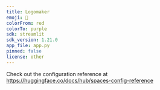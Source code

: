 ```yaml
---
title: Logomaker
emoji: 🐨
colorFrom: red
colorTo: purple
sdk: streamlit
sdk_version: 1.21.0
app_file: app.py
pinned: false
license: other
---
```


Check out the configuration reference at https://huggingface.co/docs/hub/spaces-config-reference
